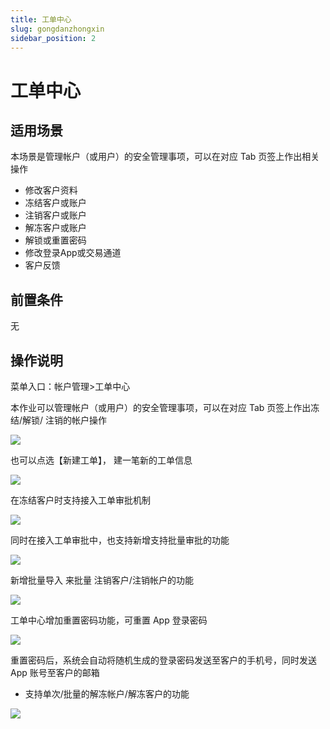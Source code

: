 ```yaml
---
title: 工单中心
slug: gongdanzhongxin
sidebar_position: 2
---
```



# 工单中心

## 适用场景

本场景是管理帐户（或用户）的安全管理事项，可以在对应 Tab 页签上作出相关操作

- 修改客户资料
- 冻结客户或账户
- 注销客户或账户
- 解冻客户或账户
- 解锁或重置密码
- 修改登录App或交易通道
- 客户反馈

## 前置条件

无

## 操作说明

菜单入口：帐户管理&gt;工单中心

本作业可以管理帐户（或用户）的安全管理事项，可以在对应 Tab 页签上作出冻结/解锁/ 注销的帐户操作

<img src="/assets/YQCqbGyIQooFaIx3RBPcuG0Rndc.png"/>

也可以点选【新建工单】， 建一笔新的工单信息

<img src="/assets/M0f7b6rfIoeHSuxTNnocNH8An8e.png"/>

在冻结客户时支持接入工单审批机制

<img src="/assets/PTZlb1mgQoRLaDx5XvacZB0EnIb.png"/>

同时在接入工单审批中，也支持新增支持批量审批的功能

<img src="/assets/N6k2bgdWvo5fACxoJtTcYtFhnTC.png"/>

新增批量导入  来批量 注销客户/注销帐户的功能

<img src="/assets/EbAdbyBmFoyFWtxpfbScuMMknTf.png"/>

工单中心增加重置密码功能，可重置 App 登录密码

<img src="/assets/ISEnb6soAo1x0mxyMRhcLnIrn3g.png"/>

重置密码后，系统会自动将随机生成的登录密码发送至客户的手机号，同时发送 App 账号至客户的邮箱

-  支持单次/批量的解冻帐户/解冻客户的功能

<img src="/assets/RYCNbyg7ToFb7QxHPF1cPge5n9g.png"/>

